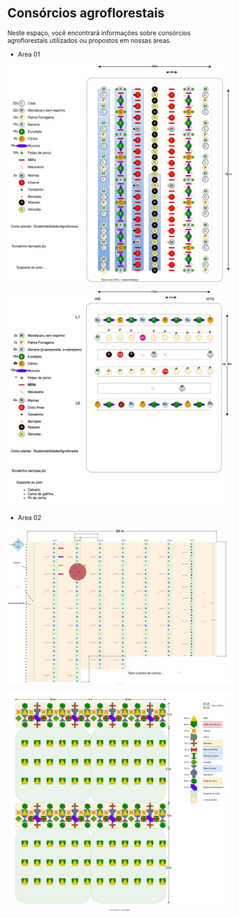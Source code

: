 # Consórcios agroflorestais

Neste espaço, você encontrará informações sobre consórcios agroflorestais utilizados ou propostos em nossas areas.

- Area 01

![Idealizado](consorcios/SAF01_2023.03_primeiro_canteiro_idealizado.svg)

![Implementado](consorcios/SAF01_2023.03_primeiro_canteiro_implementado.svg)


- Area 02

![Efetivamente implementado](consorcios/SAF02_dez2023.drawio.svg)

![Detalhe com legenda](consorcios/SAF02_dez2023_detalhe.drawio.svg)
